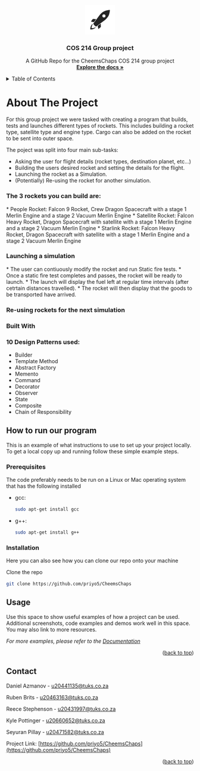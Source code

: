 <div id="top"></div>
<br />
<div align="center">
  <a href="https://github.com/priyo5/CheemsChaps">
    <img src="images/logo.png" alt="Logo" width="80" height="80">
  </a>

  <h3 align="center">COS 214 Group project</h3>

  <p align="center">
    A GitHub Repo for the CheemsChaps COS 214 group project
    <br />
    <a href="https://github.com/othneildrew/Best-README-Template"><strong>Explore the docs »</strong></a>
    <br />
  </p>
</div>

<details>
  <summary>Table of Contents</summary>
  <ol>
    <li>
      <a href="#about-the-project">About The Project</a>
      <ul>
        <li><a href="#built-with">10 Design Patterns Used</a></li>
      </ul>
    </li>
    <li>
      <a href="#getting-started">How to run our program</a>
      <ul>
        <li><a href="#prerequisites">Prerequisites</a></li>
        <li><a href="#installation">Installation</a></li>
      </ul>
    </li>
    <li><a href="#usage">Usage</a></li>
    <li><a href="#contact">Contact</a></li>
  </ol>
</details>



<!-- ABOUT THE PROJECT -->
# About The Project

For this group project we were tasked with creating a program that builds, tests and launches different types of rockets.
This includes building a rocket type, satellite type and engine type. Cargo can also be added on the rocket to be sent into outer space.

The poject was split into four main sub-tasks:
* Asking the user for flight details (rocket types, destination planet, etc...)
* Building the users desired rocket and setting the details for the flight.
* Launching the rocket as a Simulation.
* (Potentially) Re-using the rocket for another simulation.

<h3>The 3 rockets you can build are:</h3>
* People Rocket: Falcon 9 Rocket, Crew Dragon Spacecraft with a stage 1 Merlin Engine and a stage 2 Vacuum Merlin Engine
* Satellite Rocket: Falcon Heavy Rocket, Dragon Spacecraft with satellite with a stage 1 Merlin Engine and a stage 2 Vacuum Merlin Engine
* Starlink Rocket: Falcon Heavy Rocket, Dragon Spacecraft with satellite with a stage 1 Merlin Engine and a stage 2 Vacuum Merlin Engine

<h3>Launching a simulation</h3>
* The user can contiuously modify the rocket and run Static fire tests.
* Once a static fire test completes and passes, the rocket will be ready to launch.
* The launch will display the fuel left at regular time intervals (after cetrtain distances travelled).
* The rocket will then display that the goods to be transported have arrived.

<h3>Re-using rockets for the next simulation</h3>

### Built With

<h3>10 Design Patterns used:</h3>

* Builder
* Template Method
* Abstract Factory
* Memento
* Command
* Decorator
* Observer
* State
* Composite
* Chain of Responsibility


<!-- GETTING STARTED -->
## How to run our program

This is an example of what instructions to use to set up your project locally.
To get a local copy up and running follow these simple example steps.

### Prerequisites

The code preferably needs to be run on a Linux or Mac operating system that has the following installed
* gcc:
  ```sh
  sudo apt-get install gcc
  ```

* g++:
  ```sh
  sudo apt-get install g++
  ```

### Installation

Here you can also see how you can clone our repo onto your machine

Clone the repo
   ```sh
   git clone https://github.com/priyo5/CheemsChaps
   ```

<!-- USAGE EXAMPLES -->
## Usage

Use this space to show useful examples of how a project can be used. Additional screenshots, code examples and demos work well in this space. You may also link to more resources.

_For more examples, please refer to the [Documentation](https://example.com)_

<p align="right">(<a href="#top">back to top</a>)</p>


<!-- CONTACT -->
## Contact

Daniel Azmanov - [u20441135@tuks.co.za](u20441135@tuks.co.za)

Ruben Brits - [u20463163@tuks.co.za](u20463163@tuks.co.za)

Reece Stephenson - [u20431997@tuks.co.za](u20431997@tuks.co.za)

Kyle Pottinger - [u20660652@tuks.co.za](u20660652@tuks.co.za)

Seyuran Pillay - [u20471582@tuks.co.za](u20471582@tuks.co.za)


Project Link: [https://github.com/priyo5/CheemsChaps](https://github.com/priyo5/CheemsChaps)

<p align="right">(<a href="#top">back to top</a>)</p>
